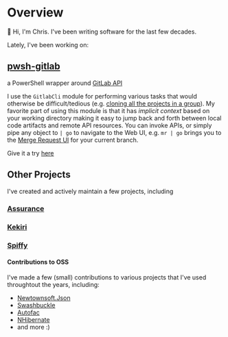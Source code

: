 # Overview

👋 Hi, I'm Chris.  I've been writing software for the last few decades.

Lately, I've been working on:

## [pwsh-gitlab](https://github.com/chris-peterson/pwsh-gitlab)

a PowerShell wrapper around [GitLab API](https://docs.gitlab.com/ee/api/)

I use the `GitlabCli` module for performing various tasks that would otherwise be difficult/tedious (e.g. [cloning all the projects in a group](https://github.com/chris-peterson/pwsh-gitlab#clone-gitlabgroup-aka-copy-gitlabgrouptolocalfilesystem)).
My favorite part of using this module is that it has _implicit context_ based on your working directory making it easy to jump back and forth between
local code artifacts and remote API resources.  You can invoke APIs, or simply pipe any object to `| go` to navigate to the Web UI, e.g. `mr | go`
brings you to the [Merge Request UI](https://docs.gitlab.com/ee/user/project/merge_requests/) for your current branch.

Give it a try [here](https://github.com/chris-peterson/pwsh-gitlab#getting-started)

## Other Projects

I've created and actively maintain a few projects, including


### [Assurance](https://github.com/chris-peterson/assurance#overview)

### [Kekiri](https://github.com/chris-peterson/kekiri#overview)

### [Spiffy](https://github.com/chris-peterson/spiffy/#overview)

#### Contributions to OSS

I've made a few (small) contributions to various projects that I've used throughtout the years, including:
* [Newtownsoft.Json](https://github.com/JamesNK/Newtonsoft.Json)
* [Swashbuckle](https://github.com/domaindrivendev/Swashbuckle.WebApi)
* [Autofac](https://github.com/autofac/Autofac)
* [NHibernate](https://github.com/nhibernate/nhibernate-core)
* and more :)
